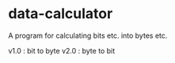 # data-calculator

A program for calculating bits etc. into bytes etc.

v1.0 : bit to byte
v2.0 : byte to bit
